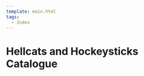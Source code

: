 ```yaml
---
template: main.html
tags:
  - Index
---
```


# Hellcats and Hockeysticks Catalogue

<!-- material/tags { scope: true } -->